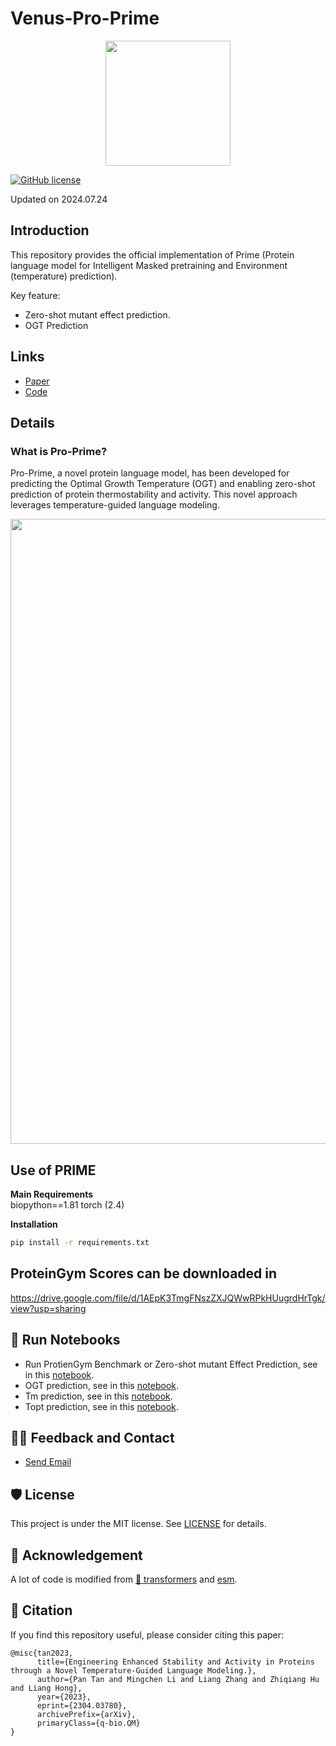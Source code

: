 # Venus-Pro-Prime

<!-- Insert the project banner here -->
<div align="center">
    <a href="https://github.com/ai4protein/Pro-Prime/"><img width="200px" height="auto" src="https://github.com/ai4protein/Pro-Prime/blob/main/band.png"></a>
</div>

<!-- Select some of the point info, feel free to delete -->
[![GitHub license](https://img.shields.io/github/license/ai4protein/Pro-Prime)](https://github.com/ai4protein/Pro-Prime/blob/main/LICENSE)

Updated on 2024.07.24

## Introduction

This repository provides the official implementation of Prime (Protein language model for Intelligent Masked pretraining and Environment (temperature) prediction).

Key feature:
- Zero-shot mutant effect prediction.
- OGT Prediction

## Links

- [Paper](https://arxiv.org/abs/2304.03780)
- [Code](https://github.com/ai4protein/Pro-Prime) 

## Details

### What is Pro-Prime?
Pro-Prime, a novel protein language model, has been developed for predicting the Optimal Growth Temperature (OGT) and enabling zero-shot prediction of protein thermostability and activity. This novel approach leverages temperature-guided language modeling.
<div align="center">
    <a href="https://"><img width="1000px" height="auto" src="https://github.com/ai4protein/Pro-Prime/blob/main/model.png"></a>
</div>


## Use of PRIME

**Main Requirements**  
biopython==1.81
torch (2.4)

**Installation**
```bash
pip install -r requirements.txt
```
## ProteinGym Scores can be downloaded in
https://drive.google.com/file/d/1AEpK3TmgFNszZXJQWwRPkHUugrdHrTgk/view?usp=sharing

## 🚀 Run Notebooks
<!-- - Zero-shot mutant effect prediction, see in this [notebook](/notebooks/zero-shot-mutant-effect-prediction.ipynb). -->
- Run ProtienGym Benchmark or Zero-shot mutant Effect Prediction, see in this [notebook](/notebooks/run_proteingym.ipynb).
- OGT prediction, see in this [notebook](/notebooks/predict_ogt.ipynb).
- Tm prediction, see in this [notebook](/notebooks/predict_TM.ipynb).
- Topt prediction, see in this [notebook](/notebooks/predict_TOPT.ipynb).

<!-- ## Supervised fine-tuning for mutant fitness learning
See sft/sft_mutant.sh -->

## 🙋‍♀️ Feedback and Contact

- [Send Email](mailto:tpan1039@gmail.com)

## 🛡️ License

This project is under the MIT license. See [LICENSE](LICENSE) for details.

## 🙏 Acknowledgement

A lot of code is modified from [🤗 transformers](https://github.com/huggingface/transformers) and [esm](https://github.com/facebookresearch/esm).

## 📝 Citation

If you find this repository useful, please consider citing this paper:
```
@misc{tan2023,
      title={Engineering Enhanced Stability and Activity in Proteins through a Novel Temperature-Guided Language Modeling.}, 
      author={Pan Tan and Mingchen Li and Liang Zhang and Zhiqiang Hu and Liang Hong},
      year={2023},
      eprint={2304.03780},
      archivePrefix={arXiv},
      primaryClass={q-bio.QM}
}
```
